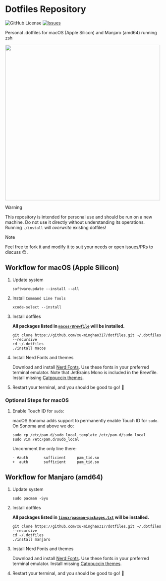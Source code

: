# Dotfiles Repository

![GitHub License](https://img.shields.io/github/license/xu-minghao317/dotfiles)
[![Issues](https://img.shields.io/github/issues/xu-minghao317/dotfiles-macOS)](https://github.com/xu-minghao317/dotfiles-macOS/issues)

Personal .dotfiles for macOS (Apple Silicon) and Manjaro (amd64) running zsh

<img src="demo.gif" height="500" />

> [!WARNING]  
> This repository is intended for personal use and should be run on a new machine. Do not use it directly without understanding its operations. Running `./install` will *overwrite* existing dotfiles!

> [!NOTE]  
> Feel free to fork it and modify it to suit your needs or open issues/PRs to discuss 😌.

## Workflow for macOS (Apple Silicon)

1. Update system

    ```shell
    softwareupdate --install --all
    ```

1. Install `Command Line Tools`

    ```shell
    xcode-select --install
    ```

1. Install dotfiles

    **All packages listed in [`macos/Brewfile`](https://github.com/xu-minghao317/dotfiles/blob/main/macos/Brewfile) will be installed.**

    ```shell
    git clone https://github.com/xu-minghao317/dotfiles.git ~/.dotfiles --recursive
    cd ~/.dotfiles
    ./install macos
    ```

1. Install Nerd Fonts and themes

    Download and install [Nerd Fonts](https://www.nerdfonts.com/font-downloads). Use these fonts in your preferred terminal emulator. Note that JetBrains Mono is included in the Brewfile. Install missing [Catppuccin themes](https://github.com/catppuccin/catppuccin).

1. Restart your terminal, and you should be good to go! 🎉 

### Optional Steps for macOS

1. Enable Touch ID for `sudo`:

    macOS Sonoma adds support to permanently enable Touch ID for `sudo`. On Sonoma and above we do:

    ```shell
    sudo cp /etc/pam.d/sudo_local.template /etc/pam.d/sudo_local
    sudo vim /etc/pam.d/sudo_local
    ```

    Uncomment the only line there:
    ```shell
    - #auth       sufficient     pam_tid.so
    +  auth       sufficient     pam_tid.so
    ```

## Workflow for Manjaro (amd64)

1. Update system

    ```shell
    sudo pacman -Syu
    ```

1. Install dotfiles

    **All packages listed in [`linux/pacman-packages.txt`](https://github.com/xu-minghao317/dotfiles/blob/main/linux/pacman-packages.txt) will be installed.**

    ```shell
    git clone https://github.com/xu-minghao317/dotfiles.git ~/.dotfiles --recursive
    cd ~/.dotfiles
    ./install manjaro
    ```

1. Install Nerd Fonts and themes

    Download and install [Nerd Fonts](https://www.nerdfonts.com/font-downloads). Use these fonts in your preferred terminal emulator. Install missing [Catppuccin themes](https://github.com/catppuccin/catppuccin).

1. Restart your terminal, and you should be good to go! 🎉 
